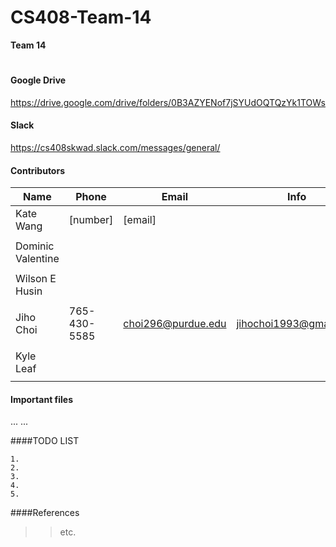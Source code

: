 # CS408-Team-14
<!--

-->

**Team 14**

<!--
Atom
	1. cmd + shift + p
	2. Markdown Preview
-->

#

#### Google Drive
https://drive.google.com/drive/folders/0B3AZYENof7jSYUdOQTQzYk1TOWs
<br />
#### Slack
https://cs408skwad.slack.com/messages/general/
<br />



#### Contributors
| Name               | Phone          | Email              | Info            |
|--------------------|----------------|--------------------|-----------------|
| Kate Wang          | [number]       | [email]            |                 |
|                    |                |                    |                 |
| Dominic Valentine  |                |                    |                 |
|                    |                |                    |                 |
| Wilson E Husin     |                |                    |                 |
|                    |                |                    |                 |
| Jiho Choi          | 765-430-5585   | choi296@purdue.edu | jihochoi1993@gmail.com |                 |
|                    |                |                    |                 |
| Kyle Leaf          |                |                    |                 |
|                    |                |                    |                 |
		  


#### Important files
...
...
<br />




<!--
	Jiho Choi
		Email	:	jihochoi1993@gmail.com
		Web		:	http://web.ics.purdue.edu/~choi296/
-->



####TODO LIST

	1.
	2.
	3.
	4.
	5.





####References




>>etc.






<br />
<br />
<br />
<br />

<!--
 Copyright 2017, Purdue Univ.
-->
